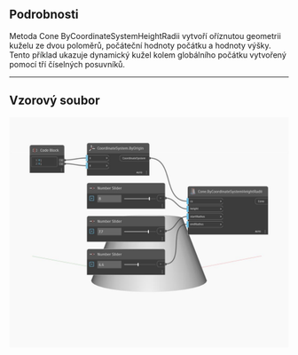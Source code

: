 ## Podrobnosti
Metoda Cone ByCoordinateSystemHeightRadii vytvoří oříznutou geometrii kuželu ze dvou poloměrů, počáteční hodnoty počátku a hodnoty výšky. Tento příklad ukazuje dynamický kužel kolem globálního počátku vytvořený pomocí tří číselných posuvníků.
___
## Vzorový soubor

![ByCoordinateSystemHeightRadii](./Autodesk.DesignScript.Geometry.Cone.ByCoordinateSystemHeightRadii_img.jpg)

